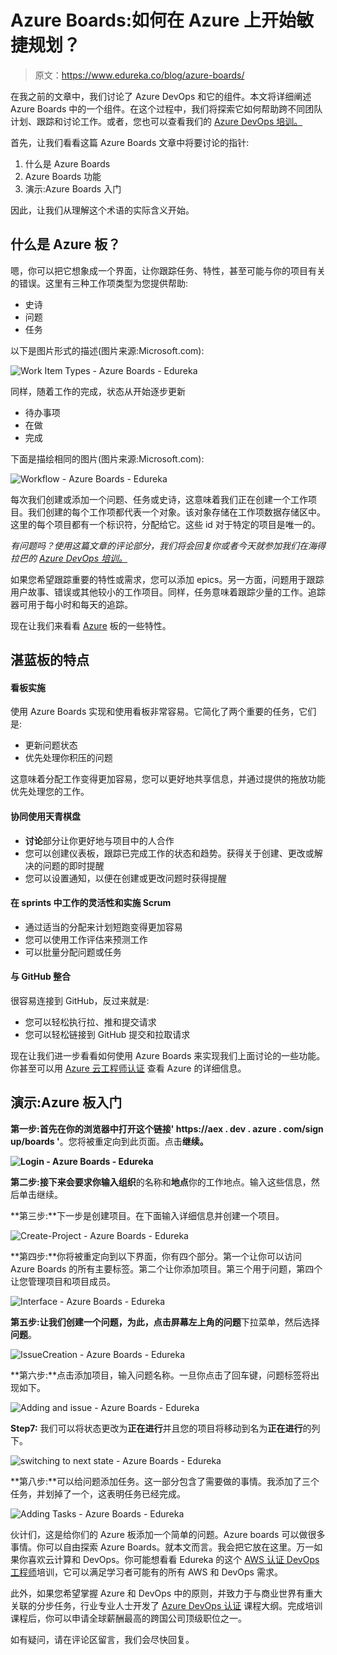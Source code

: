 # Azure Boards:如何在 Azure 上开始敏捷规划？

> 原文：<https://www.edureka.co/blog/azure-boards/>

在我之前的文章中，我们讨论了 Azure DevOps 和它的组件。本文将详细阐述 Azure Boards 中的一个组件。在这个过程中，我们将探索它如何帮助跨不同团队计划、跟踪和讨论工作。或者，您也可以查看我们的 [Azure DevOps 培训。](https://www.edureka.co/microsoft-azure-devops-solutions-training)

首先，让我们看看这篇 Azure Boards 文章中将要讨论的指针:

1.  什么是 Azure Boards
2.  Azure Boards 功能
3.  演示:Azure Boards 入门

因此，让我们从理解这个术语的实际含义开始。

## **什么是 Azure 板？**

嗯，你可以把它想象成一个界面，让你跟踪任务、特性，甚至可能与你的项目有关的错误。这里有三种工作项类型为您提供帮助:

*   史诗
*   问题
*   任务

以下是图片形式的描述(图片来源:Microsoft.com):

![Work Item Types - Azure Boards - Edureka](img/01c2def0e86bd4d98f12f824a0874aea.png)

同样，随着工作的完成，状态从开始逐步更新

*   待办事项
*   在做
*   完成

下面是描绘相同的图片(图片来源:Microsoft.com):

![Workflow - Azure Boards - Edureka](img/5062c27c6b05b6d6edb7296f50b61fa3.png)

每次我们创建或添加一个问题、任务或史诗，这意味着我们正在创建一个工作项目。我们创建的每个工作项都代表一个对象。该对象存储在工作项数据存储区中。这里的每个项目都有一个标识符，分配给它。这些 id 对于特定的项目是唯一的。

*有问题吗？使用这篇文章的评论部分，我们将会回复你或者今天就参加我们在海得拉巴的 [Azure DevOps 培训。](https://www.edureka.co/microsoft-azure-devops-solutions-training-hyderabad)*

如果您希望跟踪重要的特性或需求，您可以添加 epics。另一方面，问题用于跟踪用户故事、错误或其他较小的工作项目。同样，任务意味着跟踪少量的工作。追踪器可用于每小时和每天的追踪。

现在让我们来看看 [Azure](https://www.edureka.co/blog/microsoft-azure-tutorial) 板的一些特性。

## **湛蓝板的特点**

#### **看板实施**

使用 Azure Boards 实现和使用看板非常容易。它简化了两个重要的任务，它们是:

*   更新问题状态
*   优先处理你积压的问题

这意味着分配工作变得更加容易，您可以更好地共享信息，并通过提供的拖放功能优先处理您的工作。

#### **协同使用天青棋盘**

*   **讨论**部分让你更好地与项目中的人合作
*   您可以创建仪表板，跟踪已完成工作的状态和趋势。获得关于创建、更改或解决的问题的即时提醒
*   您可以设置通知，以便在创建或更改问题时获得提醒

#### **在 sprints 中工作的灵活性和实施 Scrum**

*   通过适当的分配来计划短跑变得更加容易
*   您可以使用工作评估来预测工作
*   可以批量分配问题或任务

#### **与 GitHub** 整合

很容易连接到 GitHub，反过来就是:

*   您可以轻松执行拉、推和提交请求
*   您可以轻松链接到 GitHub 提交和拉取请求

现在让我们进一步看看如何使用 Azure Boards 来实现我们上面讨论的一些功能。你甚至可以用 [Azure 云工程师认证](https://www.edureka.co/masters-program/azure-cloud-engineer-certification-training) 查看 Azure 的详细信息。

## **演示:Azure 板入门**

**第一步:**首先在你的浏览器中打开这个链接**' https://aex . dev . azure . com/sign up/boards '**。您将被重定向到此页面。点击**继续。**

**![Login - Azure Boards - Edureka](img/d92f264fc6aa4cd2fff90cad7b4ed9ec.png)**

**第二步:**接下来会要求你输入**组织**的名称和**地点**你的工作地点。输入这些信息，然后单击继续。

**第三步:**下一步是创建项目。在下面输入详细信息并创建一个项目。

![Create-Project - Azure Boards - Edureka](img/556b8fb7db0e6fed5cde59db6d6e35ab.png)

**第四步:**你将被重定向到以下界面，你有四个部分。第一个让你可以访问 Azure Boards 的所有主要标签。第二个让你添加项目。第三个用于问题，第四个让您管理项目和项目成员。

![Interface - Azure Boards - Edureka](img/a350c1318774f0f7e32427909f3d70cd.png)

**第五步:**让我们创建一个问题，为此，点击屏幕左上角的**问题**下拉菜单，然后选择**问题**。

![IssueCreation - Azure Boards - Edureka](img/881615970dc9ed353062fd9aef34a566.png)

**第六步:**点击添加项目，输入问题名称。一旦你点击了回车键，问题标签将出现如下。

![Adding and issue - Azure Boards - Edureka](img/ba521810e2b733d07546a96a6ad76aef.png)

**Step7:** 我们可以将状态更改为**正在进行**并且您的项目将移动到名为**正在进行**的列下。

![switching to next state - Azure Boards - Edureka](img/f06c3593e5060436a8770811fb560b0c.png)

**第八步:**可以给问题添加任务。这一部分包含了需要做的事情。我添加了三个任务，并划掉了一个，这表明任务已经完成。

![Adding Tasks - Azure Boards - Edureka](img/216e0e589a08ea89399ef827ec9a7d7f.png)

伙计们，这是给你们的 Azure 板添加一个简单的问题。Azure boards 可以做很多事情。你可以自由探索 Azure Boards。就本文而言。我会把它放在这里。万一如果你喜欢云计算和 DevOps。你可能想看看 Edureka 的这个 [AWS 认证 DevOps 工程师](https://www.edureka.co/aws-certified-devops-training)培训，它可以满足学习者可能有的所有 AWS 和 DevOps 需求。

此外，如果您希望掌握 Azure 和 DevOps 中的原则，并致力于与商业世界有重大关联的分步任务，行业专业人士开发了 [Azure DevOps 认证](https://www.edureka.co/microsoft-azure-devops-solutions-training) 课程大纲。完成培训课程后，你可以申请全球薪酬最高的跨国公司顶级职位之一。

如有疑问，请在评论区留言，我们会尽快回复。